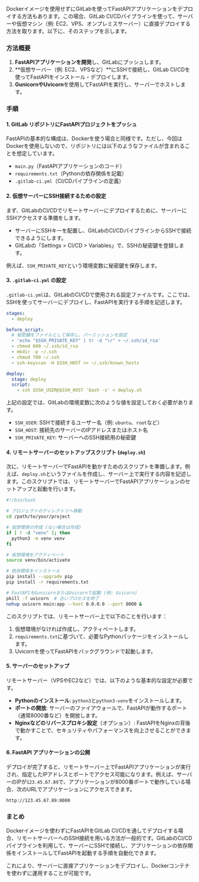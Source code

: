 Dockerイメージを使用せずにGitLabを使ってFastAPIアプリケーションをデプロイする方法もあります。この場合、GitLab CI/CDパイプラインを使って、サーバーや仮想マシン（例: EC2、VPS、オンプレミスサーバー）に直接デプロイする方法を取ります。以下に、そのステップを示します。

### 方法概要
1. **FastAPIアプリケーションを開発**し、GitLabにプッシュします。
2. **仮想サーバー（例: EC2、VPSなど）**にSSHで接続し、GitLab CI/CDを使ってFastAPIをインストール・デプロイします。
3. **GunicornやUvicorn**を使用してFastAPIを実行し、サーバーでホストします。

### 手順

#### 1. GitLab リポジトリにFastAPIプロジェクトをプッシュ
FastAPIの基本的な構成は、Dockerを使う場合と同様です。ただし、今回はDockerを使用しないので、リポジトリには以下のようなファイルが含まれることを想定しています。

- `main.py`（FastAPIアプリケーションのコード）
- `requirements.txt`（Pythonの依存関係を記載）
- `.gitlab-ci.yml`（CI/CDパイプラインの定義）

#### 2. 仮想サーバーにSSH接続するための設定

まず、GitLabのCI/CDでリモートサーバーにデプロイするために、サーバーにSSHアクセスする準備をします。

- サーバーにSSHキーを配置し、GitLabのCI/CDパイプラインからSSHで接続できるようにします。
- GitLabの「Settings > CI/CD > Variables」で、SSHの秘密鍵を登録します。

例えば、`SSH_PRIVATE_KEY`という環境変数に秘密鍵を保存します。

#### 3. `.gitlab-ci.yml` の設定

`.gitlab-ci.yml`は、GitLabのCI/CDで使用される設定ファイルです。ここでは、SSHを使ってサーバーにデプロイし、FastAPIを実行する手順を記述します。

```yaml
stages:
  - deploy

before_script:
  # 秘密鍵をファイルとして保存し、パーミッションを設定
  - 'echo "$SSH_PRIVATE_KEY" | tr -d "\r" > ~/.ssh/id_rsa'
  - chmod 600 ~/.ssh/id_rsa
  - mkdir -p ~/.ssh
  - chmod 700 ~/.ssh
  - ssh-keyscan -H $SSH_HOST >> ~/.ssh/known_hosts

deploy:
  stage: deploy
  script:
    - ssh $SSH_USER@$SSH_HOST 'bash -s' < deploy.sh
```

上記の設定では、GitLabの環境変数に次のような値を設定しておく必要があります。

- `SSH_USER`: SSHで接続するユーザー名（例: `ubuntu`、`root`など）
- `SSH_HOST`: 接続先のサーバーのIPアドレスまたはホスト名
- `SSH_PRIVATE_KEY`: サーバーへのSSH接続用の秘密鍵

#### 4. リモートサーバーのセットアップスクリプト (`deploy.sh`)

次に、リモートサーバーでFastAPIを動かすためのスクリプトを準備します。例えば、`deploy.sh`というファイルを作成し、サーバー上で実行する内容を記述します。このスクリプトでは、リモートサーバーでFastAPIアプリケーションのセットアップと起動を行います。

```bash
#!/bin/bash

# プロジェクトのディレクトリへ移動
cd /path/to/your/project

# 仮想環境の作成 (ない場合は作成)
if [ ! -d "venv" ]; then
  python3 -m venv venv
fi

# 仮想環境をアクティベート
source venv/bin/activate

# 依存関係をインストール
pip install --upgrade pip
pip install -r requirements.txt

# FastAPIをGunicornまたはUvicornで起動 (例: Uvicorn)
pkill -f uvicorn  # 古いプロセスを終了
nohup uvicorn main:app --host 0.0.0.0 --port 8000 &
```

このスクリプトでは、リモートサーバー上で以下のことを行います：

1. 仮想環境がなければ作成し、アクティベートします。
2. `requirements.txt`に基づいて、必要なPythonパッケージをインストールします。
3. Uvicornを使ってFastAPIをバックグラウンドで起動します。

#### 5. サーバーのセットアップ

リモートサーバー（VPSやEC2など）では、以下のような基本的な設定が必要です。

- **Pythonのインストール**: `python3`と`python3-venv`をインストールします。
- **ポートの開放**: サーバーのファイアウォールで、FastAPIが動作するポート（通常8000番など）を開放します。
- **Nginxなどのリバースプロキシ設定**（オプション）: FastAPIをNginxの背後で動かすことで、セキュリティやパフォーマンスを向上させることができます。

#### 6. FastAPI アプリケーションの公開

デプロイが完了すると、リモートサーバー上でFastAPIアプリケーションが実行され、指定したIPアドレスとポートでアクセス可能になります。例えば、サーバーのIPが`123.45.67.89`で、アプリケーションが8000番ポートで動作している場合、次のURLでアプリケーションにアクセスできます。

```
http://123.45.67.89:8000
```

### まとめ

Dockerイメージを使わずにFastAPIをGitLab CI/CDを通してデプロイする場合、リモートサーバーへのSSH接続を用いる方法が一般的です。GitLabのCI/CDパイプラインを利用して、サーバーにSSHで接続し、アプリケーションの依存関係をインストールしてFastAPIを起動する手順を自動化できます。

これにより、サーバーに直接アプリケーションをデプロイし、Dockerコンテナを使わずに運用することが可能です。